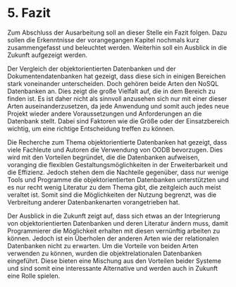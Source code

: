 # 5. Fazit

Zum Abschluss der Ausarbeitung soll an dieser Stelle ein Fazit folgen. Dazu sollen die Erkenntnisse der vorangegangen Kapitel nochmals kurz zusammengefasst und beleuchtet werden. Weiterhin soll ein Ausblick in die Zukunft aufgezeigt werden.   

Der Vergleich der objektorientierten Datenbanken und der Dokumentendatenbanken hat gezeigt, dass diese sich in einigen Bereichen stark voneinander unterscheiden. Doch gehören beide Arten den NoSQL Datenbanken an. Dies zeigt die große Vielfalt auf, die in dem Bereich zu finden ist. Es ist daher nicht als sinnvoll anzusehen sich nur mit einer dieser Arten auseinanderzusetzen, da jede Anwendung und somit auch jedes neue Projekt wieder andere Voraussetzungen und Anforderungen an die Datenbank stellt. Dabei sind Faktoren wie die Größe oder der Einsatzbereich wichtig, um eine richtige Entscheidung treffen zu können.

Die Recherche zum Thema objektorientierte Datenbanken hat gezeigt, dass viele Fachleute und Autoren die Verwendung von OODB bevorzugen. Dies wird mit den Vorteilen begründet, die die Datenbanken aufweisen, voranging die flexiblen Gestaltungsmöglichkeiten in der Erweiterbarkeit und die Effizienz. Jedoch stehen dem die Nachteile gegenüber, dass nur wenige Tools und Programme die objektorientierten Datenbanken unterstützten und es nur recht wenig Literatur zu dem Thema gibt, die zeitgleich auch meist veraltet ist. Somit sind die Möglichkeiten der Nutzung begrenzt, was die Verbreitung anderer Datenbankenarten vorangetrieben hat. 

Der Ausblick in die Zukunft zeigt auf, dass sich etwas an der Integrierung von objektorientierten Datenbanken und deren Literatur ändern muss, damit Programmierer die Möglichkeit erhalten mit diesen vernünftig arbeiten zu können. Jedoch ist ein Überholen der anderen Arten wie der relationalen Datenbanken nicht zu erwarten. Um die Vorteile von beiden Arten verwenden zu können, wurden die objektrelationalen Datenbanken eingeführt. Diese bieten eine Mischung aus den Vorteilen beider Systeme und sind somit eine interessante Alternative und werden auch in Zukunft eine Rolle spielen.
